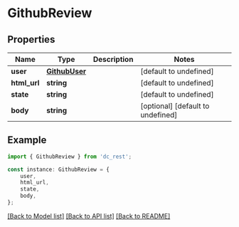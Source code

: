 # GithubReview


## Properties

Name | Type | Description | Notes
------------ | ------------- | ------------- | -------------
**user** | [**GithubUser**](GithubUser.md) |  | [default to undefined]
**html_url** | **string** |  | [default to undefined]
**state** | **string** |  | [default to undefined]
**body** | **string** |  | [optional] [default to undefined]

## Example

```typescript
import { GithubReview } from 'dc_rest';

const instance: GithubReview = {
    user,
    html_url,
    state,
    body,
};
```

[[Back to Model list]](../README.md#documentation-for-models) [[Back to API list]](../README.md#documentation-for-api-endpoints) [[Back to README]](../README.md)
